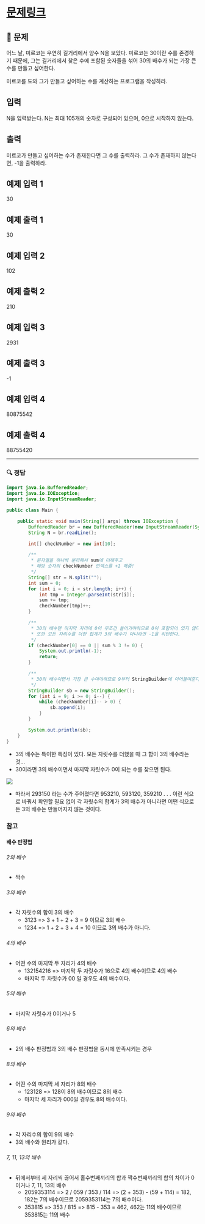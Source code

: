 # [문제링크](https://www.acmicpc.net/problem/10610)

## 📝 문제

어느 날, 미르코는 우연히 길거리에서 양수 N을 보았다. 미르코는 30이란 수를 존경하기 때문에, 그는 길거리에서 찾은 수에 포함된 숫자들을 섞어 30의 배수가 되는 가장 큰 수를 만들고 싶어한다.

미르코를 도와 그가 만들고 싶어하는 수를 계산하는 프로그램을 작성하라.

## 입력

N을 입력받는다. N는 최대 105개의 숫자로 구성되어 있으며, 0으로 시작하지 않는다.

## 출력

미르코가 만들고 싶어하는 수가 존재한다면 그 수를 출력하라. 그 수가 존재하지 않는다면, -1을 출력하라.

## 예제 입력 1 

30

## 예제 출력 1

30

## 예제 입력 2 

102

## 예제 출력 2 

210

## 예제 입력 3

2931

## 예제 출력 3

-1

## 예제 입력 4

80875542

## 예제 출력 4 

88755420

---

### 🔍 정답

```java
import java.io.BufferedReader;
import java.io.IOException;
import java.io.InputStreamReader;

public class Main {

    public static void main(String[] args) throws IOException {
        BufferedReader br = new BufferedReader(new InputStreamReader(System.in));
        String N = br.readLine();

        int[] checkNumber = new int[10];

        /**
         * 문자열을 하나씩 분리해서 sum에 더해주고
         * 해당 숫자의 checkNumber 인덱스를 +1 해줌!
         */
        String[] str = N.split("");
        int sum = 0;
        for (int i = 0; i < str.length; i++) {
            int tmp = Integer.parseInt(str[i]);
            sum += tmp;
            checkNumber[tmp]++;
        }

        /**
         * 30의 배수면 마지막 자리에 0이 무조건 들어가야하므로 0이 포함되어 있지 않다거나
         * 또한 모든 자리수를 더한 합계가 3의 배수가 아니라면 -1을 리턴한다.
         */
        if (checkNumber[0] == 0 || sum % 3 != 0) {
            System.out.println(-1);
            return;
        }

        /**
         * 30의 배수이면서 가장 큰 수여야하므로 9부터 StringBuilder에 이어붙여준다!
         */
        StringBuilder sb = new StringBuilder();
        for (int i = 9; i >= 0; i--) {
            while (checkNumber[i]-- > 0) {
                sb.append(i);
            }
        }

        System.out.println(sb);
    }
}
```
- 3의 배수는 특이한 특징이 있다. 모든 자릿수를 더했을 때 그 합이 3의 배수라는 것...
- 30이라면 3의 배수이면서 마지막 자릿수가 0이 되는 수를 찾으면 된다.

![](https://img1.daumcdn.net/thumb/R1280x0/?scode=mtistory2&fname=https%3A%2F%2Fblog.kakaocdn.net%2Fdn%2FPP7dP%2Fbtsa8ivjiKt%2FwXG1vXzbqSyq3K3TBZ8bk1%2Fimg.png)

- 따라서 293150 라는 수가 주어졌다면 953210, 593120, 359210 . . . 이런 식으로 바꿔서 확인할 필요 없이 각 자릿수의 합계가 3의 배수가 아니라면 어떤 식으로든 3의 배수는 만들어지지 않는 것이다.


### 참고

#### 배수 판정법

###### 2의 배수
- 짝수

###### 3의 배수
- 각 자릿수의 합이 3의 배수
	- 3123 => 3 + 1 + 2 + 3 = 9 이므로 3의 배수
	- 1234 => 1 + 2 + 3 + 4 = 10 이므로 3의 배수가 아니다.

###### 4의 배수
- 어떤 수의 마지막 두 자리가 4의 배수
	- 132154216 => 마지막 두 자릿수가 16으로 4의 배수이므로 4의 배수
	- 마지막 두 자릿수가 00 일 경우도 4의 배수이다.

###### 5의 배수
- 마지막 자릿수가 0이거나 5

###### 6의 배수
- 2의 배수 판정법과 3의 배수 판정법을 동시에 만족시키는 경우

###### 8의 배수
- 어떤 수의 마지막 세 자리가 8의 배수
	- 123128 => 128이 8의 배수이므로 8의 배수
	- 마지막 세 자리가 000일 경우도 8의 배수이다.

###### 9의 배수
- 각 자리수의 합이 9의 배수
- 3의 배수와 원리가 같다.

###### 7, 11, 13의 배수
- 뒤에서부터 세 자리씩 끊어서 홀수번째끼리의 합과 짝수번째끼리의 합의 차이가 0이거나 7, 11, 13의 배수
	- 2059353114 => 2 / 059 / 353 / 114 => (2 + 353) - (59 + 114) = 182, 182는 7의 배수이므로 2059353114는 7의 배수이다.
	- 353815 => 353 / 815 => 815 - 353 = 462, 462는 11의 배수이므로 353815는 11의 배수